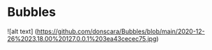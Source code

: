# Bubbles
![alt text] (https://github.com/donscara/Bubbles/blob/main/2020-12-26%2023.18.00%20127.0.0.1%203ea43cecec75.jpg)
